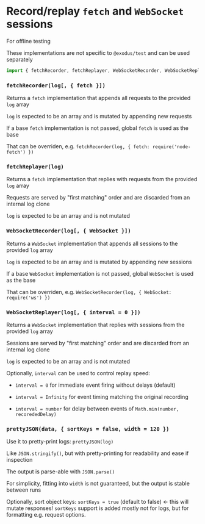 # Record/replay `fetch` and `WebSocket` sessions

For offline testing

These implementations are not specific to `@exodus/test` and can be used separately

```js
import { fetchRecorder, fetchReplayer, WebSocketRecorder, WebSocketReplayer, prettyJSON } from ...
```

### `fetchRecorder(log[, { fetch }])`

Returns a `fetch` implementation that appends all requests to the provided `log` array

`log` is expected to be an array and is mutated by appending new requests

If a base `fetch` implementation is not passed, global `fetch` is used as the base

That can be overriden, e.g. `fetchRecorder(log, { fetch: require('node-fetch') })`

### `fetchReplayer(log)`

Returns a `fetch` implementation that replies with requests from the provided `log` array

Requests are served by "first matching" order and are discarded from an internal log clone

`log` is expected to be an array and is not mutated

### `WebSocketRecorder(log[, { WebSocket }])`

Returns a `WebSocket` implementation that appends all sessions to the provided `log` array

`log` is expected to be an array and is mutated by appending new sessions

If a base `WebSocket` implementation is not passed, global `WebSocket` is used as the base

That can be overriden, e.g. `WebSocketRecorder(log, { WebSocket: require('ws') })`

### `WebSocketReplayer(log[, { interval = 0 }])`

Returns a `WebSocket` implementation that replies with sessions from the provided `log` array

Sessions are served by "first matching" order and are discarded from an internal log clone

`log` is expected to be an array and is not mutated

Optionally, `interval` can be used to control replay speed:

- `interval = 0` for immediate event firing without delays (default)

- `interval = Infinity` for event timing matching the original recording

- `interval = number` for delay between events of `Math.min(number, recorededDelay)`

### `prettyJSON(data, { sortKeys = false, width = 120 })`

Use it to pretty-print logs: `prettyJSON(log)`

Like `JSON.stringify()`, but with pretty-printing for readability and ease if inspection

The output is parse-able with `JSON.parse()`

For simplicity, fitting into `width` is not guaranteed, but the output is stable between runs

Optionally, sort object keys: `sortKeys = true` (default to false) <- this will mutate responses!
`sortKeys` support is added mostly not for logs, but for formatting e.g. request options.
